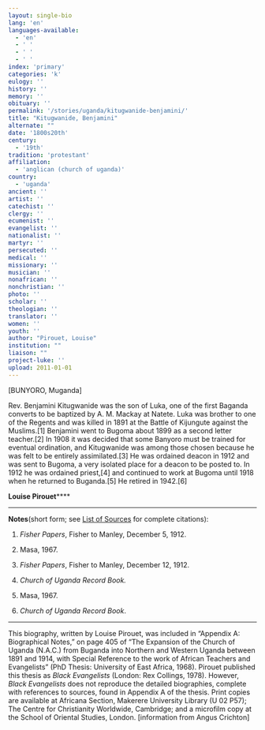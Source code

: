 ```yaml
---
layout: single-bio
lang: 'en'
languages-available:
  - 'en'
  - ' '
  - ' '
  - ' '
index: 'primary'
categories: 'k'
eulogy: ''
history: ''
memory: ''
obituary: ''
permalink: '/stories/uganda/kitugwanide-benjamini/'
title: "Kitugwanide, Benjamini"
alternate: ""
date: '1800s20th'
century:
  - '19th'
tradition: 'protestant'
affiliation:
  - 'anglican (church of uganda)'
country:
  - 'uganda'
ancient: ''
artist: ''
catechist: ''
clergy: ''
ecumenist: ''
evangelist: ''
nationalist: ''
martyr: ''
persecuted: ''
medical: ''
missionary: ''
musician: ''
nonafrican: ''
nonchristian: ''
photo: ''
scholar: ''
theologian: ''
translator: ''
women: ''
youth: ''
author: "Pirouet, Louise"
institution: ""
liaison: ""
project-luke: ''
upload: 2011-01-01
---
```




[BUNYORO, Muganda]

Rev. Benjamini Kitugwanide was the son of Luka, one of the  first Baganda converts to be baptized by A. M. Mackay at Natete. Luka was  brother to one of the Regents and was killed in 1891 at the Battle of Kijungute  against the Muslims.[1] Benjamini went to Bugoma about 1899 as a second letter  teacher.[2] In 1908 it was decided that some Banyoro must be trained for  eventual ordination, and Kitugwanide was among those chosen because he was felt  to be entirely assimilated.[3] He was ordained deacon in 1912 and was sent to  Bugoma, a very isolated place for a deacon to be posted to. In 1912 he was  ordained priest,[4] and continued to work at Bugoma until 1918 when he returned  to Buganda.[5] He retired in 1942.[6]

**Louise Pirouet******

---

**Notes**(short  form; see [List of  Sources](../pirouet-appendixa-sources/) for complete citations):
1. *Fisher  Papers*, Fisher to Manley, December 5, 1912.

2. Masa, 1967.

3. *Fisher  Papers*, Fisher to Manley, December 12, 1912.

4. *Church of  Uganda Record Book.*

5. Masa, 1967.

6. *Church of  Uganda Record Book*.

---

This biography, written by Louise Pirouet, was included in &ldquo;Appendix A: Biographical Notes,&rdquo;  on page 405 of &ldquo;The Expansion  of the Church of Uganda (N.A.C.) from Buganda into Northern and Western Uganda  between 1891 and 1914, with Special Reference to the work of African Teachers  and Evangelists&rdquo; (PhD Thesis: University of East Africa, 1968). Pirouet  published this thesis as *Black  Evangelists* (London: Rex Collings, 1978). However, *Black  Evangelists* does not reproduce the detailed biographies, complete with  references to sources, found in Appendix A of the thesis. Print copies are  available at Africana Section, Makerere University Library (U 02 P57); The Centre for Christianity  Worldwide, Cambridge; and a microfilm copy at the School of Oriental Studies,  London. [information from Angus Crichton]
